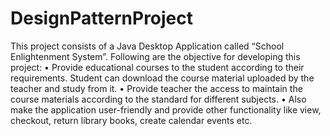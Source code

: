 # DesignPatternProject
This project consists of a Java Desktop Application called “School Enlightenment System”. 
Following are the objective for developing this project:
• Provide educational courses to the student according to their requirements. Student can download the course material uploaded by the teacher and study from it.
• Provide teacher the access to maintain the course materials according to the standard for different subjects.
• Also make the application user-friendly and provide other functionality like view, checkout, return library books, create calendar events etc.
